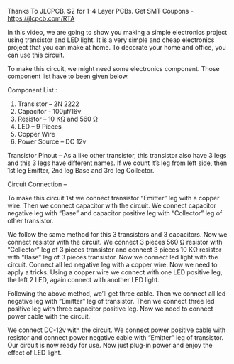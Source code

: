 Thanks To JLCPCB.
$2 for 1-4 Layer PCBs.
Get SMT Coupons - https://jlcpcb.com/RTA


In this video, we are going to show you making a simple electronics project using transistor and LED light. It is a very simple and cheap electronics project that you can make at home. To decorate your home and office, you can use this circuit.


To make this circuit, we might need some electronics component. Those component list have to been given below.


Component List :
1. Transistor – 2N 2222
2. Capacitor - 100µf/16v
3. Resistor – 10 KΩ and 560 Ω
4. LED – 9 Pieces
5. Copper Wire
6. Power Source – DC 12v 



Transistor Pinout – As a like other transistor, this transistor also have 3 legs and this 3 legs have different names. If we count it’s leg from left side, then 1st leg Emitter, 2nd leg Base and 3rd leg Collector.



Circuit Connection – 

To make this circuit 1st we connect transistor “Emitter” leg with a copper wire. Then we connect capacitor with the circuit. We connect capacitor negative leg with “Base” and capacitor positive leg with “Collector” leg of other transistor.

We follow the same method for this 3 transistors and 3 capacitors. Now we connect resistor with the circuit. We connect 3 pieces 560 Ω resistor with “Collector” leg of 3 pieces transistor and connect 3 pieces 10 KΩ resistor with “Base” leg of 3 pieces transistor.
Now we connect led light with the circuit. Connect all led negative leg with a copper wire. Now we need to apply a tricks. Using a copper wire we connect with one LED positive leg, the left 2 LED, again connect with another LED light.

Following the above method, we’ll get three cable. Then we connect all led negative leg with “Emitter” leg of transistor. Then we connect three led positive leg with three capacitor positive leg. Now we need to connect power cable with the circuit.

We connect DC-12v  with the circuit. We connect power positive cable with resistor and connect power negative cable with “Emitter” leg of transistor.
Our circuit is now ready for use. Now just plug-in power and enjoy the effect of LED light.

